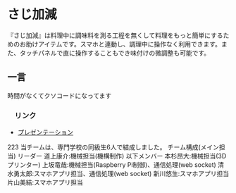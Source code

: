 # さじ加減

『さじ加減』は料理中に調味料を測る工程を無くして料理をもっと簡単にするためのお助けアイテムです。スマホと連動し、調理中に操作なく利用できます。また、タッチパネルで直に操作することもでき味付けの微調整も可能です。

## 一言

時間がなくてクソコードになってます

### 　リンク

- [プレゼンテーション](https://www.canva.com/design/DAFsMo8NZEQ/H6pif97hRnCzPIYyyxmzRg/editb)

223
当チームは、専門学校の同級生6人で結成しました。
チーム構成(メイン担当)
リーダー
道上康介:機械担当(機構制作)
以下メンバー
本杉昂大:機械担当(3Dプリンター)
上坂竜哉:機械担当(Raspberry Pi制御)、通信処理(web socket)
清水勇太郎:スマホアプリ担当、通信処理(web socket)
新川悠生:スマホアプリ担当
片山美結:スマホアプリ担当 